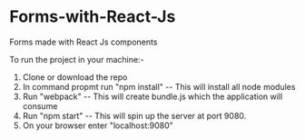 # Forms-with-React-Js
Forms made with React Js components

To run the project in your machine:-

1. Clone or download the repo
2. In command propmt run "npm install" -- This will install all node modules
3. Run "webpack" -- This will create bundle.js which the application will consume
4. Run "npm start" -- This will spin up the server at port 9080.
5. On your browser enter "localhost:9080"
